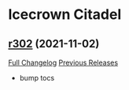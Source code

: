 # <DBM> Icecrown Citadel

## [r302](https://github.com/DeadlyBossMods/DBM-WotLK/tree/r302) (2021-11-02)
[Full Changelog](https://github.com/DeadlyBossMods/DBM-WotLK/compare/r301...r302) [Previous Releases](https://github.com/DeadlyBossMods/DBM-WotLK/releases)

- bump tocs  
